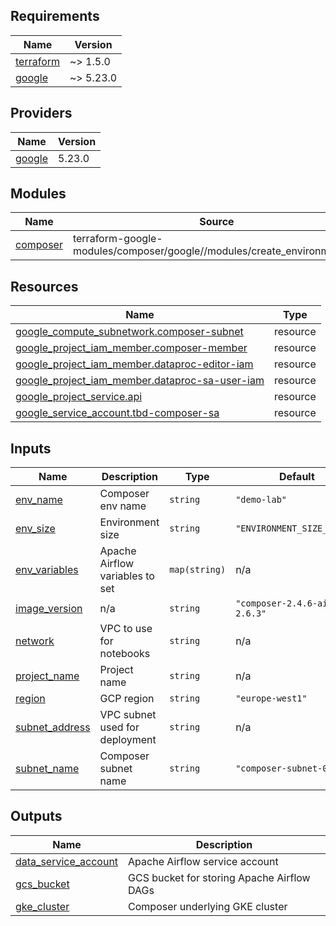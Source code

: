 <!-- BEGINNING OF PRE-COMMIT-TERRAFORM DOCS HOOK -->
## Requirements

| Name | Version |
|------|---------|
| <a name="requirement_terraform"></a> [terraform](#requirement\_terraform) | ~> 1.5.0 |
| <a name="requirement_google"></a> [google](#requirement\_google) | ~> 5.23.0 |

## Providers

| Name | Version |
|------|---------|
| <a name="provider_google"></a> [google](#provider\_google) | 5.23.0 |

## Modules

| Name | Source | Version |
|------|--------|---------|
| <a name="module_composer"></a> [composer](#module\_composer) | terraform-google-modules/composer/google//modules/create_environment_v2 | ~> 5.0.0 |

## Resources

| Name | Type |
|------|------|
| [google_compute_subnetwork.composer-subnet](https://registry.terraform.io/providers/hashicorp/google/latest/docs/resources/compute_subnetwork) | resource |
| [google_project_iam_member.composer-member](https://registry.terraform.io/providers/hashicorp/google/latest/docs/resources/project_iam_member) | resource |
| [google_project_iam_member.dataproc-editor-iam](https://registry.terraform.io/providers/hashicorp/google/latest/docs/resources/project_iam_member) | resource |
| [google_project_iam_member.dataproc-sa-user-iam](https://registry.terraform.io/providers/hashicorp/google/latest/docs/resources/project_iam_member) | resource |
| [google_project_service.api](https://registry.terraform.io/providers/hashicorp/google/latest/docs/resources/project_service) | resource |
| [google_service_account.tbd-composer-sa](https://registry.terraform.io/providers/hashicorp/google/latest/docs/resources/service_account) | resource |

## Inputs

| Name | Description | Type | Default | Required |
|------|-------------|------|---------|:--------:|
| <a name="input_env_name"></a> [env\_name](#input\_env\_name) | Composer env name | `string` | `"demo-lab"` | no |
| <a name="input_env_size"></a> [env\_size](#input\_env\_size) | Environment size | `string` | `"ENVIRONMENT_SIZE_SMALL"` | no |
| <a name="input_env_variables"></a> [env\_variables](#input\_env\_variables) | Apache Airflow variables to set | `map(string)` | n/a | yes |
| <a name="input_image_version"></a> [image\_version](#input\_image\_version) | n/a | `string` | `"composer-2.4.6-airflow-2.6.3"` | no |
| <a name="input_network"></a> [network](#input\_network) | VPC to use for notebooks | `string` | n/a | yes |
| <a name="input_project_name"></a> [project\_name](#input\_project\_name) | Project name | `string` | n/a | yes |
| <a name="input_region"></a> [region](#input\_region) | GCP region | `string` | `"europe-west1"` | no |
| <a name="input_subnet_address"></a> [subnet\_address](#input\_subnet\_address) | VPC subnet used for deployment | `string` | n/a | yes |
| <a name="input_subnet_name"></a> [subnet\_name](#input\_subnet\_name) | Composer subnet name | `string` | `"composer-subnet-01"` | no |

## Outputs

| Name | Description |
|------|-------------|
| <a name="output_data_service_account"></a> [data\_service\_account](#output\_data\_service\_account) | Apache Airflow service account |
| <a name="output_gcs_bucket"></a> [gcs\_bucket](#output\_gcs\_bucket) | GCS bucket for storing Apache Airflow DAGs |
| <a name="output_gke_cluster"></a> [gke\_cluster](#output\_gke\_cluster) | Composer underlying GKE cluster |
<!-- END OF PRE-COMMIT-TERRAFORM DOCS HOOK -->
